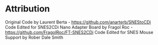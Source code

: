 # Attribution
Original Code by Laurent Berta - https://github.com/anarterb/SNEStoCDi <br>
Code Edited for SNES2CDi Nano Adapter Board by Fragol Roc - https://github.com/FragolRoc/FT-SNES2CDi
Code Edited for SNES Mouse Support by Rober Dale Smith
